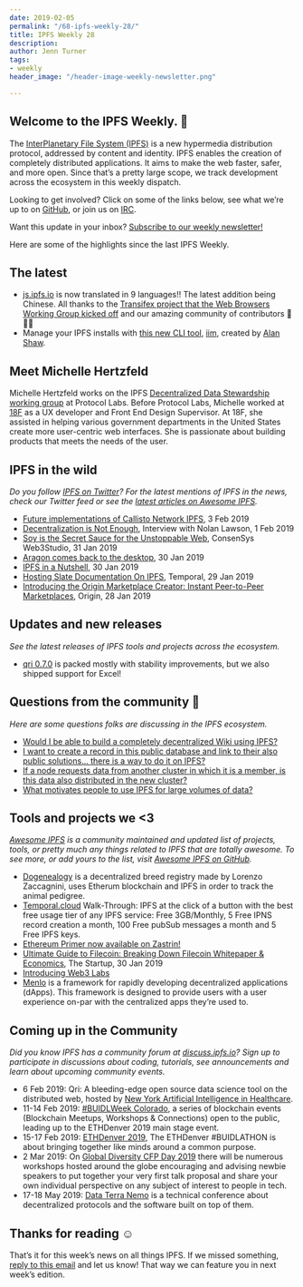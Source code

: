 ```yaml
---
date: 2019-02-05
permalink: "/68-ipfs-weekly-28/"
title: IPFS Weekly 28
description: 
author: Jenn Turner
tags:
- weekly
header_image: "/header-image-weekly-newsletter.png"

---
```

## Welcome to the IPFS Weekly. 👋

The [InterPlanetary File System (IPFS)](https://ipfs.io/) is a new hypermedia distribution protocol, addressed by content and identity. IPFS enables the creation of completely distributed applications. It aims to make the web faster, safer, and more open. Since that’s a pretty large scope, we track development across the ecosystem in this weekly dispatch.

Looking to get involved? Click on some of the links below, see what we’re up to on [GitHub](https://github.com/ipfs), or join us on [IRC](https://riot.im/app/#/room/#ipfs:matrix.org).

Want this update in your inbox? [Subscribe to our weekly newsletter!](http://eepurl.com/gL2Pi5)

Here are some of the highlights since the last IPFS Weekly.

## The latest

- [js.ipfs.io](https://js.ipfs.io/) is now translated in 9 languages!! The latest addition being Chinese. All thanks to the [Transifex project that the Web Browsers Working Group kicked off](https://github.com/ipfs/js.ipfs.io#internationalization-i18n) and our amazing community of contributors 👏👏👏
- Manage your IPFS installs with [this new CLI tool](https://www.youtube.com/watch?v=C7A3-ycCRWU), [iim](https://github.com/alanshaw/iim), created by [Alan Shaw](https://twitter.com/_alanshaw/status/1090754167512145920).

## Meet Michelle Hertzfeld

Michelle Hertzfeld works on the IPFS [Decentralized Data Stewardship working group](https://github.com/ipfs/decentralized-data-stewardship) at Protocol Labs. Before Protocol Labs, Michelle worked at [18F](https://18f.gsa.gov/) as a UX developer and Front End Design Supervisor. At 18F, she assisted in helping various government departments in the United States create more user-centric web interfaces. She is passionate about building products that meets the needs of the user.

## IPFS in the wild

_Do you follow [IPFS on Twitter](https://twitter.com/IPFSbot)? For the latest mentions of IPFS in the news, check our Twitter feed or see the [latest articles on Awesome IPFS](https://awesome.ipfs.io/categories/articles/)._

- [Future implementations of Callisto Network IPFS](https://medium.com/@thespigfish/future-implementations-of-callisto-network-ipfs-8acc34f2e715), 3 Feb 2019
- [Decentralization is Not Enough](https://medium.com/offline-camp/decentralization-is-not-enough-75b15b8bc230), Interview with Nolan Lawson, 1 Feb 2019
- [Soy is the Secret Sauce for the Unstoppable Web](https://medium.com/web3studio/soy-is-the-secret-sauce-for-the-unstoppable-web-6e2c1f37430b), ConsenSys Web3Studio, 31 Jan 2019
- [Aragon comes back to the desktop](https://blog.aragon.org/aragon-desktop/), 30 Jan 2019
- [IPFS in a Nutshell](https://medium.com/@seraya/ipfsf-abd5fccf528), 30 Jan 2019
- [Hosting Slate Documentation On IPFS](https://rtradetechnologies.atlassian.net/wiki/spaces/TEM/blog/2019/01/30/58261558/Hosting+Slate+Documentation+On+IPFS), Temporal, 29 Jan 2019
- [Introducing the Origin Marketplace Creator: Instant Peer-to-Peer Marketplaces](https://medium.com/originprotocol/introducing-the-origin-marketplace-creator-instant-peer-to-peer-marketplaces-c7f58bb576c4), Origin, 28 Jan 2019

## Updates and new releases

_See the latest releases of IPFS tools and projects across the ecosystem._

- [qri 0.7.0](https://github.com/qri-io/qri/releases/tag/v0.7.0) is packed mostly with stability improvements, but we also shipped support for Excel!

## Questions from the community 🤔

_Here are some questions folks are discussing in the IPFS ecosystem._

- [Would I be able to build a completely decentralized Wiki using IPFS?](https://discuss.ipfs.io/t/decentralized-wiki/4786/2)
- [I want to create a record in this public database and link to their also public solutions... there is a way to do it on IPFS?](https://www.reddit.com/r/ipfs/comments/al8429/help_neededdapps_solvo_spread_knowledge_p2p/)
- [If a node requests data from another cluster in which it is a member, is this data also distributed in the new cluster?](https://discuss.ipfs.io/t/data-replication-among-multiple-ipfs-clusters/4781)
- [What motivates people to use IPFS for large volumes of data?](https://www.reddit.com/r/ipfs/comments/am42wf/what_motivates_people_to_use_ipfs_for_large/)

## Tools and projects we <3

_[Awesome IPFS](https://awesome.ipfs.io/) is a community maintained and updated list of projects, tools, or pretty much any things related to IPFS that are totally awesome. To see more, or add yours to the list, visit [Awesome IPFS on GitHub](https://github.com/ipfs/awesome-ipfs)._

- [Dogenealogy](https://dogenealogy.netlify.com/) is a decentralized breed registry made by Lorenzo Zaccagnini, uses Etherum blockchain and IPFS in order to track the animal pedigree.
- [Temporal.cloud](https://medium.com/@rtradetech/temporal-cloud-walk-through-c477568be551) Walk-Through: IPFS at the click of a button with the best free usage tier of any IPFS service: Free 3GB/Monthly, 5 Free IPNS record creation a month, 100 Free pubSub messages a month and 5 Free IPFS keys.
- [Ethereum Primer now available on Zastrin!](https://www.zastrin.com/#courses)
- [Ultimate Guide to Filecoin: Breaking Down Filecoin Whitepaper & Economics](https://medium.com/swlh/ultimate-guide-to-filecoin-breaking-down-filecoin-whitepaper-economics-9212541a5895), The Startup, 30 Jan 2019
- [Introducing Web3 Labs](https://medium.com/web3labs/introducing-web3-labs-e5f809fc2b7c)
- [Menlo](https://www.menlo.one/docs/#/?id=see-the-post-content-on-ipfs) is a framework for rapidly developing decentralized applications (dApps). This framework is designed to provide users with a user experience on-par with the centralized apps they’re used to.

## Coming up in the Community

_Did you know IPFS has a community forum at [discuss.ipfs.io](https://discuss.ipfs.io/)? Sign up to participate in discussions about coding, tutorials, see announcements and learn about upcoming community events._

- 6 Feb 2019: Qri: A bleeding-edge open source data science tool on the distributed web, hosted by [New York Artificial Intelligence in Healthcare](https://www.meetup.com/NYHAIS/events/257935451/).
- 11-14 Feb 2019: [#BUIDLWeek Colorado](https://www.ethdenver.com/buidlweek/), a series of blockchain events (Blockchain Meetups, Workshops & Connections) open to the public, leading up to the ETHDenver 2019 main stage event.
- 15-17 Feb 2019: [ETHDenver 2019](https://www.ethdenver.com/#venue), The ETHDenver #BUIDLATHON is about bringing together like minds around a common purpose.
- 2 Mar 2019: On [Global Diversity CFP Day 2019](https://www.globaldiversitycfpday.com/) there will be numerous workshops hosted around the globe encouraging and advising newbie speakers to put together your very first talk proposal and share your own individual perspective on any subject of interest to people in tech.
- 17-18 May 2019: [Data Terra Nemo](https://dtn.is/) is a technical conference about decentralized protocols and the software built on top of them.

## Thanks for reading ☺️

That’s it for this week’s news on all things IPFS. If we missed something, [reply to this email](mailto:newsletter@ipfs.io) and let us know! That way we can feature you in next week’s edition.